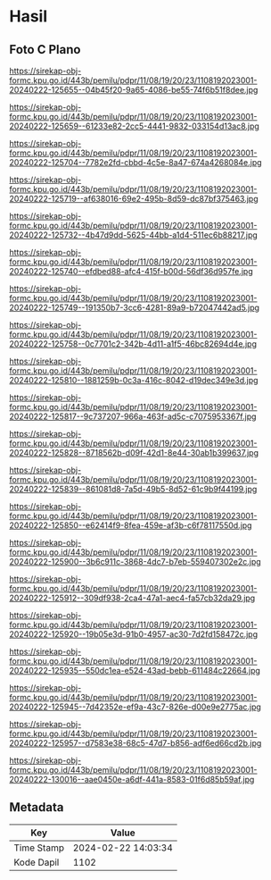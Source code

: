 # Hasil

## Foto C Plano

https://sirekap-obj-formc.kpu.go.id/443b/pemilu/pdpr/11/08/19/20/23/1108192023001-20240222-125655--04b45f20-9a65-4086-be55-74f6b51f8dee.jpg

https://sirekap-obj-formc.kpu.go.id/443b/pemilu/pdpr/11/08/19/20/23/1108192023001-20240222-125659--61233e82-2cc5-4441-9832-033154d13ac8.jpg

https://sirekap-obj-formc.kpu.go.id/443b/pemilu/pdpr/11/08/19/20/23/1108192023001-20240222-125704--7782e2fd-cbbd-4c5e-8a47-674a4268084e.jpg

https://sirekap-obj-formc.kpu.go.id/443b/pemilu/pdpr/11/08/19/20/23/1108192023001-20240222-125719--af638016-69e2-495b-8d59-dc87bf375463.jpg

https://sirekap-obj-formc.kpu.go.id/443b/pemilu/pdpr/11/08/19/20/23/1108192023001-20240222-125732--4b47d9dd-5625-44bb-a1d4-511ec6b88217.jpg

https://sirekap-obj-formc.kpu.go.id/443b/pemilu/pdpr/11/08/19/20/23/1108192023001-20240222-125740--efdbed88-afc4-415f-b00d-56df36d957fe.jpg

https://sirekap-obj-formc.kpu.go.id/443b/pemilu/pdpr/11/08/19/20/23/1108192023001-20240222-125749--191350b7-3cc6-4281-89a9-b72047442ad5.jpg

https://sirekap-obj-formc.kpu.go.id/443b/pemilu/pdpr/11/08/19/20/23/1108192023001-20240222-125758--0c7701c2-342b-4d11-a1f5-46bc82694d4e.jpg

https://sirekap-obj-formc.kpu.go.id/443b/pemilu/pdpr/11/08/19/20/23/1108192023001-20240222-125810--1881259b-0c3a-416c-8042-d19dec349e3d.jpg

https://sirekap-obj-formc.kpu.go.id/443b/pemilu/pdpr/11/08/19/20/23/1108192023001-20240222-125817--9c737207-966a-463f-ad5c-c7075953367f.jpg

https://sirekap-obj-formc.kpu.go.id/443b/pemilu/pdpr/11/08/19/20/23/1108192023001-20240222-125828--8718562b-d09f-42d1-8e44-30ab1b399637.jpg

https://sirekap-obj-formc.kpu.go.id/443b/pemilu/pdpr/11/08/19/20/23/1108192023001-20240222-125839--861081d8-7a5d-49b5-8d52-61c9b9f44199.jpg

https://sirekap-obj-formc.kpu.go.id/443b/pemilu/pdpr/11/08/19/20/23/1108192023001-20240222-125850--e62414f9-8fea-459e-af3b-c6f78117550d.jpg

https://sirekap-obj-formc.kpu.go.id/443b/pemilu/pdpr/11/08/19/20/23/1108192023001-20240222-125900--3b6c911c-3868-4dc7-b7eb-559407302e2c.jpg

https://sirekap-obj-formc.kpu.go.id/443b/pemilu/pdpr/11/08/19/20/23/1108192023001-20240222-125912--309df938-2ca4-47a1-aec4-fa57cb32da29.jpg

https://sirekap-obj-formc.kpu.go.id/443b/pemilu/pdpr/11/08/19/20/23/1108192023001-20240222-125920--19b05e3d-91b0-4957-ac30-7d2fd158472c.jpg

https://sirekap-obj-formc.kpu.go.id/443b/pemilu/pdpr/11/08/19/20/23/1108192023001-20240222-125935--550dc1ea-e524-43ad-bebb-611484c22664.jpg

https://sirekap-obj-formc.kpu.go.id/443b/pemilu/pdpr/11/08/19/20/23/1108192023001-20240222-125945--7d42352e-ef9a-43c7-826e-d00e9e2775ac.jpg

https://sirekap-obj-formc.kpu.go.id/443b/pemilu/pdpr/11/08/19/20/23/1108192023001-20240222-125957--d7583e38-68c5-47d7-b856-adf6ed66cd2b.jpg

https://sirekap-obj-formc.kpu.go.id/443b/pemilu/pdpr/11/08/19/20/23/1108192023001-20240222-130016--aae0450e-a6df-441a-8583-01f6d85b59af.jpg


## Metadata

| Key        | Value               |
| ---------- | ------------------- |
| Time Stamp | 2024-02-22 14:03:34 |
| Kode Dapil | 1102                |



